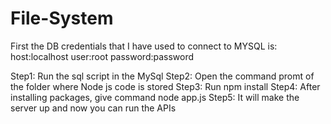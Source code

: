 # File-System
First the DB credentials that I have used to connect to MYSQL is:
host:localhost
user:root
password:password

Step1: Run the sql script in the MySql
Step2: Open the command promt of the folder where Node js code is stored
Step3: Run npm install
Step4: After installing packages, give command node app.js
Step5: It will make the server up and now you can run the APIs

